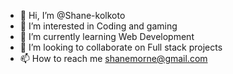 - 👋 Hi, I’m @Shane-kolkoto
- 👀 I’m interested in Coding and gaming
- 🌱 I’m currently learning Web Development
- 💞️ I’m looking to collaborate on Full stack projects
- 📫 How to reach me shanemorne@gmail.com

<!---
Shane-kolkoto/Shane-kolkoto is a ✨ special ✨ repository because its `README.md` (this file) appears on your GitHub profile.
You can click the Preview link to take a look at your changes.
--->
